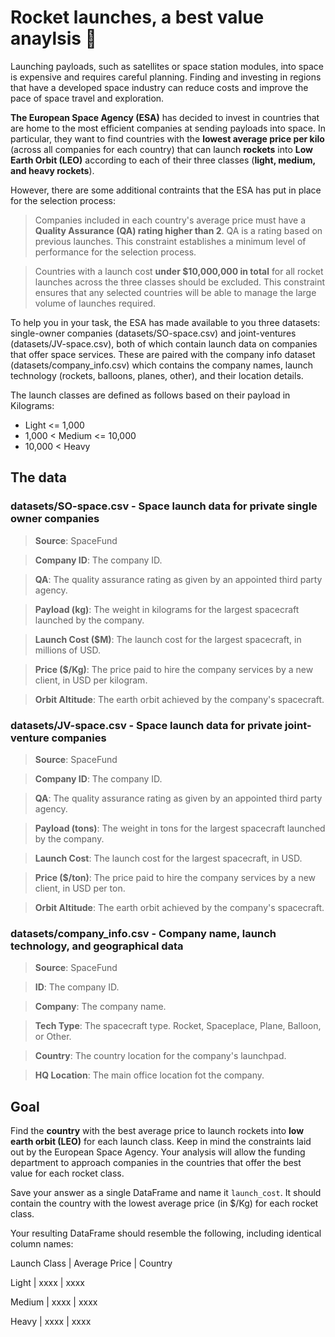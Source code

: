 # Rocket launches, a best value anaylsis 🚀
Launching payloads, such as satellites or space station modules, into space is expensive and requires careful planning. Finding and investing in regions that have a developed space industry can reduce costs and improve the pace of space travel and exploration.

**The European Space Agency (ESA)** has decided to invest in countries that are home to the most efficient companies at sending payloads into space. In particular, they want to find countries with the **lowest average price per kilo** (across all companies for each country) that can launch **rockets** into **Low Earth Orbit (LEO)** according to each of their three classes (**light, medium, and heavy rockets**).

However, there are some additional contraints that the ESA has put in place for the selection process:

> Companies included in each country's average price must have a **Quality Assurance (QA) rating higher than 2**. QA is a rating based on previous launches. This constraint establishes a minimum level of performance for the selection process.

> Countries with a launch cost **under $10,000,000 in total** for all rocket launches across the three classes should be excluded. This constraint ensures that any selected countries will be able to manage the large volume of launches required.

To help you in your task, the ESA has made available to you three datasets: single-owner companies (datasets/SO-space.csv) and joint-ventures (datasets/JV-space.csv), both of which contain launch data on companies that offer space services. These are paired with the company info dataset (datasets/company_info.csv) which contains the company names, launch technology (rockets, balloons, planes, other), and their location details.

The launch classes are defined as follows based on their payload in Kilograms:
- Light <= 1,000
- 1,000 < Medium <= 10,000
- 10,000 < Heavy

## The data
### datasets/SO-space.csv - Space launch data for private single owner companies

> **Source**: SpaceFund

> **Company ID**: The company ID.

> **QA**: The quality assurance rating as given by an appointed third party agency.

> **Payload (kg)**: The weight in kilograms for the largest spacecraft launched by the company.

> **Launch Cost ($M)**: The launch cost for the largest spacecraft, in millions of USD.

> **Price ($/Kg)**: The price paid to hire the company services by a new client, in USD per kilogram.

> **Orbit Altitude**: The earth orbit achieved by the company's spacecraft.

### datasets/JV-space.csv - Space launch data for private joint-venture companies

> **Source**: SpaceFund

> **Company ID**: The company ID.

> **QA**: The quality assurance rating as given by an appointed third party agency.

> **Payload (tons)**: The weight in tons for the largest spacecraft launched by the company.

> **Launch Cost**: The launch cost for the largest spacecraft, in USD.

> **Price ($/ton)**: The price paid to hire the company services by a new client, in USD per ton.

> **Orbit Altitude**: The earth orbit achieved by the company's spacecraft.

### datasets/company_info.csv - Company name, launch technology, and geographical data

> **Source**: SpaceFund

> **ID**: The company ID.

> **Company**: The company name.

> **Tech Type**: The spacecraft type. Rocket, Spaceplace, Plane, Balloon, or Other.

> **Country**: The country location for the company's launchpad.

> **HQ Location**: The main office location fot the company.

## Goal

Find the **country** with the best average price to launch rockets into **low earth orbit (LEO)** for each launch class. Keep in mind the constraints laid out by the European Space Agency. Your analysis will allow the funding department to approach companies in the countries that offer the best value for each rocket class.

Save your answer as a single DataFrame and name it `launch_cost`. It should contain the country with the lowest average price (in $/Kg) for each rocket class.

Your resulting DataFrame should resemble the following, including identical column names:

Launch Class	| Average Price |	Country

Light |	xxxx |	xxxx

Medium |	xxxx |	xxxx

Heavy |	xxxx |	xxxx
